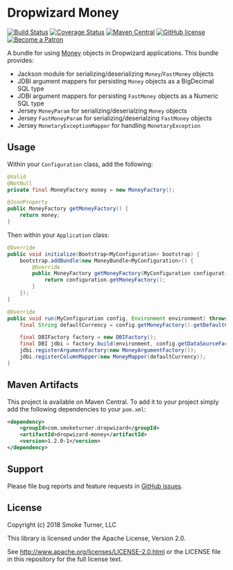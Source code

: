 Dropwizard Money
================
[![Build Status](https://travis-ci.org/smoketurner/dropwizard-money.svg?branch=master)](https://travis-ci.org/smoketurner/dropwizard-money)
[![Coverage Status](https://coveralls.io/repos/smoketurner/dropwizard-money/badge.svg?branch=master)](https://coveralls.io/r/smoketurner/dropwizard-money?branch=master)
[![Maven Central](https://img.shields.io/maven-central/v/com.smoketurner.dropwizard/dropwizard-money.svg?style=flat-square)](https://maven-badges.herokuapp.com/maven-central/com.smoketurner.dropwizard/dropwizard-money/)
[![GitHub license](https://img.shields.io/github/license/smoketurner/dropwizard-money.svg?style=flat-square)](https://github.com/smoketurner/dropwizard-money/tree/master)
[![Become a Patron](https://img.shields.io/badge/Patron-Patreon-red.svg)](https://www.patreon.com/bePatron?u=9567343)

A bundle for using [Money](http://javamoney.github.io) objects in Dropwizard applications. This bundle provides:

* Jackson module for serializing/deserializing `Money`/`FastMoney` objects
* JDBI argument mappers for persisting `Money` objects as a BigDecimal SQL type
* JDBI argument mappers for persisting `FastMoney` objects as a Numeric SQL type
* Jersey `MoneyParam` for serializing/deserialzing `Money` objects
* Jersey `FastMoneyParam` for serializing/deserialzing `FastMoney` objects
* Jersey `MonetaryExceptionMapper` for handling `MonetaryException`

Usage
-----

Within your `Configuration` class, add the following:

```java
@Valid
@NotNull
private final MoneyFactory money = new MoneyFactory();

@JsonProperty
public MoneyFactory getMoneyFactory() {
    return money;
}
```

Then within your `Application` class:

```java
@Override
public void initialize(Bootstrap<MyConfiguration> bootstrap) {
    bootstrap.addBundle(new MoneyBundle<MyConfiguration>() {
        @Override
        public MoneyFactory getMoneyFactory(MyConfiguration configuration) {
            return configuration.getMoneyFactory();
        }
    });
}

@Override
public void run(MyConfiguration config, Environment environment) throws Exception {
    final String defaultCurrency = config.getMoneyFactory().getDefaultCurrencyCode();

    final DBIFactory factory = new DBIFactory();
    final DBI jdbi = factory.build(environment, config.getDataSourceFactory(), "postgresql");
    jdbi.registerArgumentFactory(new MoneyArgumentFactory());
    jdbi.registerColumnMapper(new MoneyMapper(defaultCurrency));
}
```

Maven Artifacts
---------------

This project is available on Maven Central. To add it to your project simply add the following dependencies to your `pom.xml`:

```xml
<dependency>
    <groupId>com.smoketurner.dropwizard</groupId>
    <artifactId>dropwizard-money</artifactId>
    <version>1.2.0-1</version>
</dependency>
```

Support
-------

Please file bug reports and feature requests in [GitHub issues](https://github.com/smoketurner/dropwizard-money/issues).


License
-------

Copyright (c) 2018 Smoke Turner, LLC

This library is licensed under the Apache License, Version 2.0.

See http://www.apache.org/licenses/LICENSE-2.0.html or the LICENSE file in this repository for the full license text.
